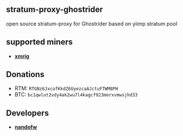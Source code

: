 ## stratum-proxy-ghostrider
open source stratum-proxy for Ghostrider based on yiimp stratum pool

## supported miners
* **[xmrig](https://github.com/nandofw/xmrig)**

## Donations
* RTM: `RTGNz6JxcofKkdZ6UyezcaAJctuFTWM8PH`
* BTC: `bc1qwlut2vdy4ak2wu7l4kagcf923merxvmwsjhd33`

## Developers
* **[nandofw](https://github.com/nandofw)**